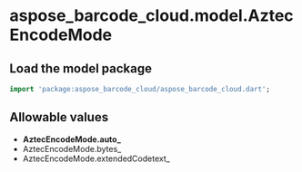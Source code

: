 # aspose_barcode_cloud.model.AztecEncodeMode

## Load the model package

```dart
import 'package:aspose_barcode_cloud/aspose_barcode_cloud.dart';
```

## Allowable values

* **AztecEncodeMode.auto_**
* AztecEncodeMode.bytes_
* AztecEncodeMode.extendedCodetext_

